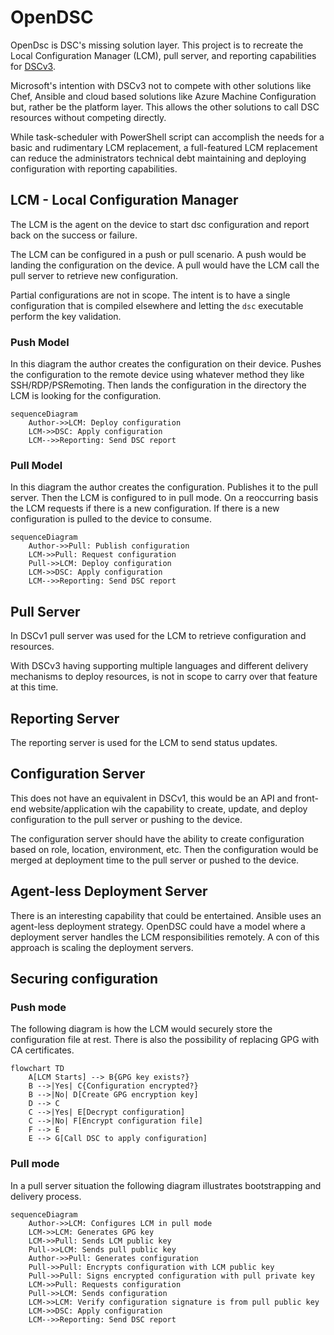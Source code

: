 # OpenDSC

OpenDsc is DSC's missing solution layer.
This project is to recreate the Local Configuration Manager (LCM), pull server, and reporting capabilities for [DSCv3](https://github.com/PowerShell/DSC).

Microsoft's intention with DSCv3 not to compete with other solutions
like Chef, Ansible and cloud based solutions like Azure Machine Configuration
but, rather be the platform layer.
This allows the other solutions to call DSC resources without competing directly.

While task-scheduler with PowerShell script can accomplish the needs for a basic and rudimentary LCM replacement, a full-featured LCM replacement can reduce the administrators technical debt maintaining and deploying configuration with reporting capabilities.

## LCM - Local Configuration Manager

The LCM is the agent on the device to start dsc configuration and report back on the success or failure.

The LCM can be configured in a push or pull scenario.
A push would be landing the configuration on the device.
A pull would have the LCM call the pull server to retrieve new configuration.

Partial configurations are not in scope.
The intent is to have a single configuration that is compiled elsewhere and letting the `dsc` executable perform the key validation.

### Push Model

In this diagram the author creates the configuration on their device.
Pushes the configuration to the remote device using whatever method they like SSH/RDP/PSRemoting.
Then lands the configuration in the directory the LCM is looking for the configuration.

```mermaid
sequenceDiagram
    Author->>LCM: Deploy configuration
    LCM->>DSC: Apply configuration
    LCM-->>Reporting: Send DSC report
```

### Pull Model

In this diagram the author creates the configuration.
Publishes it to the pull server.
Then the LCM is configured to in pull mode.
On a reoccurring basis the LCM requests if there is a new configuration.
If there is a new configuration is pulled to the device to consume.

```mermaid
sequenceDiagram
    Author->>Pull: Publish configuration
    LCM->>Pull: Request configuration
    Pull->>LCM: Deploy configuration
    LCM->>DSC: Apply configuration
    LCM-->>Reporting: Send DSC report
```

## Pull Server

In DSCv1 pull server was used for the LCM to retrieve configuration and resources.

With DSCv3 having supporting multiple languages and different delivery mechanisms to deploy resources, is not in scope to carry over that feature at this time.

## Reporting Server

The reporting server is used for the LCM to send status updates.

## Configuration Server

This does not have an equivalent in DSCv1, this would be an API and front-end website/application wih the capability to create, update, and deploy configuration to the pull server or pushing to the device.

The configuration server should have the ability to create configuration based on role, location, environment, etc.
Then the configuration would be merged at deployment time to the pull server or pushed to the device.

## Agent-less Deployment Server

There is an interesting capability that could be entertained.
Ansible uses an agent-less deployment strategy.
OpenDSC could have a model where a deployment server handles the LCM responsibilities remotely.
A con of this approach is scaling the deployment servers.

## Securing configuration

### Push mode

The following diagram is how the LCM would securely store the configuration file at rest.
There is also the possibility of replacing GPG with CA certificates.

```mermaid
flowchart TD
    A[LCM Starts] --> B{GPG key exists?}
    B -->|Yes| C{Configuration encrypted?}
    B -->|No| D[Create GPG encryption key]
    D --> C
    C -->|Yes| E[Decrypt configuration]
    C -->|No| F[Encrypt configuration file]
    F --> E
    E --> G[Call DSC to apply configuration]
```

### Pull mode

In a pull server situation the following diagram illustrates bootstrapping and delivery process.

```mermaid
sequenceDiagram
    Author->>LCM: Configures LCM in pull mode
    LCM->>LCM: Generates GPG key
    LCM->>Pull: Sends LCM public key
    Pull->>LCM: Sends pull public key
    Author->>Pull: Generates configuration
    Pull->>Pull: Encrypts configuration with LCM public key
    Pull->>Pull: Signs encrypted configuration with pull private key
    LCM->>Pull: Requests configuration
    Pull->>LCM: Sends configuration
    LCM->>LCM: Verify configuration signature is from pull public key
    LCM->>DSC: Apply configuration
    LCM-->>Reporting: Send DSC report
```
